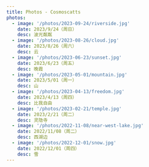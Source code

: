 ```yaml
---
title: Photos - Cosmoscatts
photos:
  - image: '/photos/2023-09-24/riverside.jpg'
    date: 2023/9/24（周日）
    desc: 波光粼粼
  - image: '/photos/2023-08-26/cloud.jpg'
    date: 2023/8/26（周六）
    desc: 云
  - image: '/photos/2023-06-23/sunset.jpg'
    date: 2023/6/23（周五）
    desc: 晚霞
  - image: '/photos/2023-05-01/mountain.jpg'  
    date: 2023/5/01（周一）
    desc: 山    
  - image: '/photos/2023-04-13/freedom.jpg'  
    date: 2023/4/13（周四）
    desc: 比我自由    
  - image: '/photos/2023-02-21/temple.jpg'  
    date: 2023/2/21（周二）
    desc: 灵隐寺  
  - image: '/photos/2022-11-08/near-west-lake.jpg'  
    date: 2022/11/08（周二）
    desc: 西湖边
  - image: '/photos/2022-12-01/snow.jpg'  
    date: 2022/12/01（周四）
    desc: 雪
---
```


<!-- @layout-full-width -->

<ListPhotos :photos="frontmatter.photos" />
